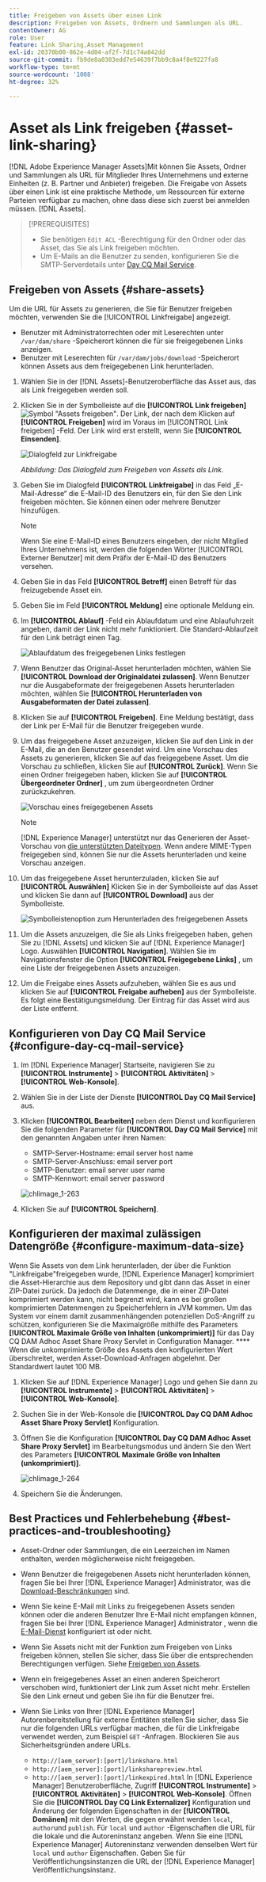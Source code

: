 ```yaml
---
title: Freigeben von Assets über einen Link
description: Freigeben von Assets, Ordnern und Sammlungen als URL.
contentOwner: AG
role: User
feature: Link Sharing,Asset Management
exl-id: 20370b00-862e-4d04-af2f-7d1c74a842dd
source-git-commit: fb9de8a0303edd7e54639f7bb9c8a4f8e9227fa8
workflow-type: tm+mt
source-wordcount: '1008'
ht-degree: 32%

---
```


# Asset als Link freigeben {#asset-link-sharing}

[!DNL Adobe Experience Manager Assets]Mit können Sie Assets, Ordner und Sammlungen als URL für Mitglieder Ihres Unternehmens und externe Einheiten (z. B. Partner und Anbieter) freigeben. Die Freigabe von Assets über einen Link ist eine praktische Methode, um Ressourcen für externe Parteien verfügbar zu machen, ohne dass diese sich zuerst bei anmelden müssen. [!DNL Assets].

>[!PREREQUISITES]
>
>* Sie benötigen `Edit ACL` -Berechtigung für den Ordner oder das Asset, das Sie als Link freigeben möchten.
>* Um E-Mails an die Benutzer zu senden, konfigurieren Sie die SMTP-Serverdetails unter [Day CQ Mail Service](#configmailservice).


## Freigeben von Assets {#share-assets}

Um die URL für Assets zu generieren, die Sie für Benutzer freigeben möchten, verwenden Sie die [!UICONTROL Linkfreigabe] angezeigt.

* Benutzer mit Administratorrechten oder mit Leserechten unter `/var/dam/share` -Speicherort können die für sie freigegebenen Links anzeigen.
* Benutzer mit Leserechten für `/var/dam/jobs/download` -Speicherort können Assets aus dem freigegebenen Link herunterladen.

1. Wählen Sie in der [!DNL Assets]-Benutzeroberfläche das Asset aus, das als Link freigegeben werden soll.

1. Klicken Sie in der Symbolleiste auf die **[!UICONTROL Link freigeben]** ![Symbol &quot;Assets freigeben&quot;](assets/do-not-localize/assets_share.png). Der Link, der nach dem Klicken auf **[!UICONTROL Freigeben]** wird im Voraus im [!UICONTROL Link freigeben] -Feld. Der Link wird erst erstellt, wenn Sie **[!UICONTROL Einsenden]**.

   ![Dialogfeld zur Linkfreigabe](assets/share-assets-as-link.png)

   *Abbildung: Das Dialogfeld zum Freigeben von Assets als Link.*

1. Geben Sie im Dialogfeld **[!UICONTROL Linkfreigabe]** in das Feld „E-Mail-Adresse“ die E-Mail-ID des Benutzers ein, für den Sie den Link freigeben möchten. Sie können einen oder mehrere Benutzer hinzufügen.

   >[!NOTE]
   >
   >Wenn Sie eine E-Mail-ID eines Benutzers eingeben, der nicht Mitglied Ihres Unternehmens ist, werden die folgenden Wörter [!UICONTROL Externer Benutzer] mit dem Präfix der E-Mail-ID des Benutzers versehen.

1. Geben Sie in das Feld **[!UICONTROL Betreff]** einen Betreff für das freizugebende Asset ein.

1. Geben Sie im Feld **[!UICONTROL Meldung]** eine optionale Meldung ein.

1. Im **[!UICONTROL Ablauf]** -Feld ein Ablaufdatum und eine Ablaufuhrzeit angeben, damit der Link nicht mehr funktioniert. Die Standard-Ablaufzeit für den Link beträgt einen Tag.

   ![Ablaufdatum des freigegebenen Links festlegen](assets/Set-shared-link-expiration.png)

1. Wenn Benutzer das Original-Asset herunterladen möchten, wählen Sie **[!UICONTROL Download der Originaldatei zulassen]**. Wenn Benutzer nur die Ausgabeformate der freigegebenen Assets herunterladen möchten, wählen Sie **[!UICONTROL Herunterladen von Ausgabeformaten der Datei zulassen]**.

1. Klicken Sie auf **[!UICONTROL Freigeben]**. Eine Meldung bestätigt, dass der Link per E-Mail für die Benutzer freigegeben wurde.

1. Um das freigegebene Asset anzuzeigen, klicken Sie auf den Link in der E-Mail, die an den Benutzer gesendet wird. Um eine Vorschau des Assets zu generieren, klicken Sie auf das freigegebene Asset. Um die Vorschau zu schließen, klicken Sie auf **[!UICONTROL Zurück]**. Wenn Sie einen Ordner freigegeben haben, klicken Sie auf **[!UICONTROL Übergeordneter Ordner]** , um zum übergeordneten Ordner zurückzukehren.

   ![Vorschau eines freigegebenen Assets](assets/chlimage_1-546.png)

   >[!NOTE]
   >
   >[!DNL Experience Manager] unterstützt nur das Generieren der Asset-Vorschau von [die unterstützten Dateitypen](/help/assets/assets-formats.md). Wenn andere MIME-Typen freigegeben sind, können Sie nur die Assets herunterladen und keine Vorschau anzeigen.

1. Um das freigegebene Asset herunterzuladen, klicken Sie auf **[!UICONTROL Auswählen]** Klicken Sie in der Symbolleiste auf das Asset und klicken Sie dann auf **[!UICONTROL Download]** aus der Symbolleiste.

   ![Symbolleistenoption zum Herunterladen des freigegebenen Assets](assets/chlimage_1-547.png)

1. Um die Assets anzuzeigen, die Sie als Links freigegeben haben, gehen Sie zu [!DNL Assets] und klicken Sie auf [!DNL Experience Manager] Logo. Auswählen **[!UICONTROL Navigation]**. Wählen Sie im Navigationsfenster die Option **[!UICONTROL Freigegebene Links]** , um eine Liste der freigegebenen Assets anzuzeigen.

1. Um die Freigabe eines Assets aufzuheben, wählen Sie es aus und klicken Sie auf **[!UICONTROL Freigabe aufheben]** aus der Symbolleiste. Es folgt eine Bestätigungsmeldung. Der Eintrag für das Asset wird aus der Liste entfernt.

## Konfigurieren von Day CQ Mail Service {#configure-day-cq-mail-service}

1. Im [!DNL Experience Manager] Startseite, navigieren Sie zu **[!UICONTROL Instrumente]** > **[!UICONTROL Aktivitäten]** > **[!UICONTROL Web-Konsole]**.
1. Wählen Sie in der Liste der Dienste **[!UICONTROL Day CQ Mail Service]** aus.
1. Klicken **[!UICONTROL Bearbeiten]** neben dem Dienst und konfigurieren Sie die folgenden Parameter für **[!UICONTROL Day CQ Mail Service]** mit den genannten Angaben unter ihren Namen:

   * SMTP-Server-Hostname: email server host name
   * SMTP-Server-Anschluss: email server port
   * SMTP-Benutzer: email server user name
   * SMTP-Kennwort: email server password

   ![chlimage_1-263](assets/chlimage_1-548.png)

1. Klicken Sie auf **[!UICONTROL Speichern]**.

## Konfigurieren der maximal zulässigen Datengröße  {#configure-maximum-data-size}

Wenn Sie Assets von dem Link herunterladen, der über die Funktion &quot;Linkfreigabe&quot;freigegeben wurde, [!DNL Experience Manager] komprimiert die Asset-Hierarchie aus dem Repository und gibt dann das Asset in einer ZIP-Datei zurück. Da jedoch die Datenmenge, die in einer ZIP-Datei komprimiert werden kann, nicht begrenzt wird, kann es bei großen komprimierten Datenmengen zu Speicherfehlern in JVM kommen. Um das System vor einem damit zusammenhängenden potenziellen DoS-Angriff zu schützen, konfigurieren Sie die Maximalgröße mithilfe des Parameters **[!UICONTROL Maximale Größe von Inhalten (unkomprimiert)]** für das Day CQ DAM Adhoc Asset Share Proxy Servlet in Configuration Manager. **** Wenn die unkomprimierte Größe des Assets den konfigurierten Wert überschreitet, werden Asset-Download-Anfragen abgelehnt. Der Standardwert lautet 100 MB.

1. Klicken Sie auf [!DNL Experience Manager] Logo und gehen Sie dann zu **[!UICONTROL Instrumente]** > **[!UICONTROL Aktivitäten]** > **[!UICONTROL Web-Konsole]**.
1. Suchen Sie in der Web-Konsole die **[!UICONTROL Day CQ DAM Adhoc Asset Share Proxy Servlet]** Konfiguration.
1. Öffnen Sie die Konfiguration **[!UICONTROL Day CQ DAM Adhoc Asset Share Proxy Servlet]** im Bearbeitungsmodus und ändern Sie den Wert des Parameters **[!UICONTROL Maximale Größe von Inhalten (unkomprimiert)]**.

   ![chlimage_1-264](assets/chlimage_1-549.png)

1. Speichern Sie die Änderungen.

## Best Practices und Fehlerbehebung {#best-practices-and-troubleshooting}

* Asset-Ordner oder Sammlungen, die ein Leerzeichen im Namen enthalten, werden möglicherweise nicht freigegeben.
* Wenn Benutzer die freigegebenen Assets nicht herunterladen können, fragen Sie bei Ihrer [!DNL Experience Manager] Administrator, was die [Download-Beschränkungen](#configure-maximum-data-size) sind.
* Wenn Sie keine E-Mail mit Links zu freigegebenen Assets senden können oder die anderen Benutzer Ihre E-Mail nicht empfangen können, fragen Sie bei Ihrer [!DNL Experience Manager] Administrator , wenn die [E-Mail-Dienst](#configure-day-cq-mail-service) konfiguriert ist oder nicht.
* Wenn Sie Assets nicht mit der Funktion zum Freigeben von Links freigeben können, stellen Sie sicher, dass Sie über die entsprechenden Berechtigungen verfügen. Siehe [Freigeben von Assets](#share-assets).
* Wenn ein freigegebenes Asset an einen anderen Speicherort verschoben wird, funktioniert der Link zum Asset nicht mehr. Erstellen Sie den Link erneut und geben Sie ihn für die Benutzer frei.

* Wenn Sie Links von Ihrer [!DNL Experience Manager] Autorenbereitstellung für externe Entitäten stellen Sie sicher, dass Sie nur die folgenden URLs verfügbar machen, die für die Linkfreigabe verwendet werden, zum Beispiel `GET` -Anfragen. Blockieren Sie aus Sicherheitsgründen andere URLs.

   * `http://[aem_server]:[port]/linkshare.html`
   * `http://[aem_server]:[port]/linksharepreview.html`
   * `http://[aem_server]:[port]/linkexpired.html`
   In [!DNL Experience Manager] Benutzeroberfläche, Zugriff **[!UICONTROL Instrumente]** > **[!UICONTROL Aktivitäten]** > **[!UICONTROL Web-Konsole]**. Öffnen Sie die **[!UICONTROL Day CQ Link Externalizer]** Konfiguration und Änderung der folgenden Eigenschaften in der **[!UICONTROL Domänen]** mit den Werten, die gegen erwähnt werden `local`, `author`und `publish`. Für `local` und `author` -Eigenschaften die URL für die lokale und die Autoreninstanz angeben. Wenn Sie eine [!DNL Experience Manager] Autoreninstanz verwenden denselben Wert für `local` und `author` Eigenschaften. Geben Sie für Veröffentlichungsinstanzen die URL der [!DNL Experience Manager] Veröffentlichungsinstanz.
